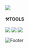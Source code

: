 
<img src="https://capsule-render.vercel.app/api?type=slice&color=AAA7F2&height=200&section=header&text=Design_%20UI%20UX%20GUI&fontSize=30" />


#### ⚒TOOLS
<img src="https://img.shields.io/badge/adobe AI-69788C?style=flat-square&logo=tool&logoColor=FFFFFF"/> <img src="https://img.shields.io/badge/adobe PS-556273?style=flat-square&logo=tool&logoColor=FFFFFF"/> <img src="https://img.shields.io/badge/adobe XD-0F6DBF?style=flat-square&logo=tool&logoColor=FFFFFF"/>



![Footer](https://capsule-render.vercel.app/api?type=waving&color=auto&height=200&section=footer)
